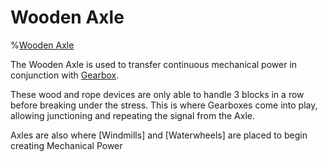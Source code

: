 # Wooden Axle

%[Wooden Axle](block:betterwithmods:wooden_axle@0)


The Wooden Axle is used to transfer continuous mechanical power in conjunction with [Gearbox](gearbox.md).

These wood and rope devices are only able to handle 3 blocks in a row before breaking under the stress.
This is where Gearboxes come into play, allowing junctioning and repeating the signal from the Axle.

Axles are also where [Windmills] and [Waterwheels] are placed to begin creating Mechanical Power
  
  
